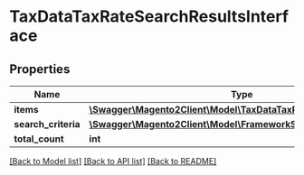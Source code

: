 # TaxDataTaxRateSearchResultsInterface

## Properties
Name | Type | Description | Notes
------------ | ------------- | ------------- | -------------
**items** | [**\Swagger\Magento2Client\Model\TaxDataTaxRateInterface[]**](TaxDataTaxRateInterface.md) | Items | 
**search_criteria** | [**\Swagger\Magento2Client\Model\FrameworkSearchCriteriaInterface**](FrameworkSearchCriteriaInterface.md) |  | 
**total_count** | **int** | Total count. | 

[[Back to Model list]](../README.md#documentation-for-models) [[Back to API list]](../README.md#documentation-for-api-endpoints) [[Back to README]](../README.md)


